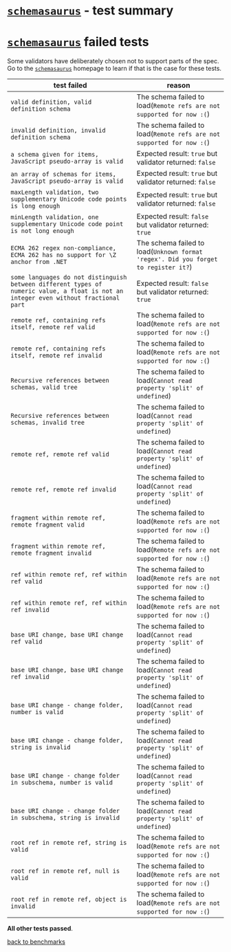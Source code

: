 # [`schemasaurus`](https://github.com/AlexeyGrishin/schemasaurus) - test summary


# [`schemasaurus`](https://github.com/AlexeyGrishin/schemasaurus) failed tests

Some validators have deliberately chosen not to support parts of the spec. Go to the [`schemasaurus`](https://github.com/AlexeyGrishin/schemasaurus) homepage to learn if
that is the case for these tests.

|test failed|reason
|-----------|------
|`valid definition, valid definition schema`|The schema failed to load(`Remote refs are not supported for now :(`)
|`invalid definition, invalid definition schema`|The schema failed to load(`Remote refs are not supported for now :(`)
|`a schema given for items, JavaScript pseudo-array is valid`|Expected result: `true` but validator returned: `false`
|`an array of schemas for items, JavaScript pseudo-array is valid`|Expected result: `true` but validator returned: `false`
|`maxLength validation, two supplementary Unicode code points is long enough`|Expected result: `true` but validator returned: `false`
|`minLength validation, one supplementary Unicode code point is not long enough`|Expected result: `false` but validator returned: `true`
|`ECMA 262 regex non-compliance, ECMA 262 has no support for \Z anchor from .NET`|The schema failed to load(`Unknown format 'regex'. Did you forget to register it?`)
|`some languages do not distinguish between different types of numeric value, a float is not an integer even without fractional part`|Expected result: `false` but validator returned: `true`
|`remote ref, containing refs itself, remote ref valid`|The schema failed to load(`Remote refs are not supported for now :(`)
|`remote ref, containing refs itself, remote ref invalid`|The schema failed to load(`Remote refs are not supported for now :(`)
|`Recursive references between schemas, valid tree`|The schema failed to load(`Cannot read property 'split' of undefined`)
|`Recursive references between schemas, invalid tree`|The schema failed to load(`Cannot read property 'split' of undefined`)
|`remote ref, remote ref valid`|The schema failed to load(`Cannot read property 'split' of undefined`)
|`remote ref, remote ref invalid`|The schema failed to load(`Cannot read property 'split' of undefined`)
|`fragment within remote ref, remote fragment valid`|The schema failed to load(`Remote refs are not supported for now :(`)
|`fragment within remote ref, remote fragment invalid`|The schema failed to load(`Remote refs are not supported for now :(`)
|`ref within remote ref, ref within ref valid`|The schema failed to load(`Remote refs are not supported for now :(`)
|`ref within remote ref, ref within ref invalid`|The schema failed to load(`Remote refs are not supported for now :(`)
|`base URI change, base URI change ref valid`|The schema failed to load(`Cannot read property 'split' of undefined`)
|`base URI change, base URI change ref invalid`|The schema failed to load(`Cannot read property 'split' of undefined`)
|`base URI change - change folder, number is valid`|The schema failed to load(`Cannot read property 'split' of undefined`)
|`base URI change - change folder, string is invalid`|The schema failed to load(`Cannot read property 'split' of undefined`)
|`base URI change - change folder in subschema, number is valid`|The schema failed to load(`Cannot read property 'split' of undefined`)
|`base URI change - change folder in subschema, string is invalid`|The schema failed to load(`Cannot read property 'split' of undefined`)
|`root ref in remote ref, string is valid`|The schema failed to load(`Remote refs are not supported for now :(`)
|`root ref in remote ref, null is valid`|The schema failed to load(`Remote refs are not supported for now :(`)
|`root ref in remote ref, object is invalid`|The schema failed to load(`Remote refs are not supported for now :(`)

**All other tests passed**.

[back to benchmarks](https://github.com/ebdrup/json-schema-benchmark)